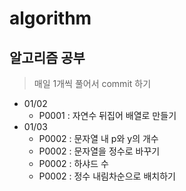 # algorithm

## 알고리즘 공부

> 매일 1개씩 풀어서 commit 하기

- 01/02
  - P0001 : 자연수 뒤집어 배열로 만들기
- 01/03
  - P0002 : 문자열 내 p와 y의 개수
  - P0002 : 문자열을 정수로 바꾸기
  - P0002 : 하샤드 수
  - P0002 : 정수 내림차순으로 배치하기
